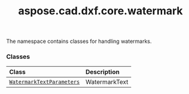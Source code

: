 ﻿---
title: aspose.cad.dxf.core.watermark
second_title: Aspose.CAD for Python via .NET API References
description: 
type: docs
weight: 10
url: /aspose.cad.dxf.core.watermark/
is_root: false
---

The namespace contains classes for handling watermarks.

### Classes
| Class | Description |
| :- | :- |
| [`WatermarkTextParameters`](/cad/python-net/aspose.cad.dxf.core.watermark/watermarktextparameters) | WatermarkText |


